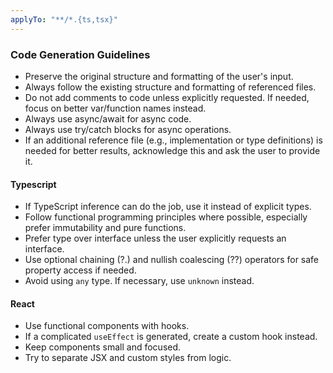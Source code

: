 ```yaml
---
applyTo: "**/*.{ts,tsx}"
---
```


### Code Generation Guidelines

- Preserve the original structure and formatting of the user's input.
- Always follow the existing structure and formatting of referenced files.
- Do not add comments to code unless explicitly requested. If needed, focus on better var/function names instead.
- Always use async/await for async code.
- Always use try/catch blocks for async operations.
- If an additional reference file (e.g., implementation or type definitions) is needed for better results, acknowledge this and ask the user to provide it.

#### Typescript

- If TypeScript inference can do the job, use it instead of explicit types.
- Follow functional programming principles where possible, especially prefer immutability and pure functions.
- Prefer type over interface unless the user explicitly requests an interface.
- Use optional chaining (?.) and nullish coalescing (??) operators for safe property access if needed.
- Avoid using `any` type. If necessary, use `unknown` instead.

#### React

- Use functional components with hooks.
- If a complicated `useEffect` is generated, create a custom hook instead.
- Keep components small and focused.
- Try to separate JSX and custom styles from logic.
